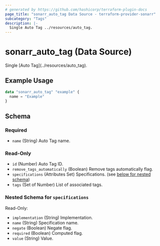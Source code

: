 ```yaml
---
# generated by https://github.com/hashicorp/terraform-plugin-docs
page_title: "sonarr_auto_tag Data Source - terraform-provider-sonarr"
subcategory: "Tags"
description: |-
  Single Auto Tag ../resources/auto_tag.
---
```


# sonarr_auto_tag (Data Source)

<!-- subcategory:Tags -->Single [Auto Tag](../resources/auto_tag).

## Example Usage

```terraform
data "sonarr_auto_tag" "example" {
  name = "Example"
}
```

<!-- schema generated by tfplugindocs -->
## Schema

### Required

- `name` (String) Auto Tag name.

### Read-Only

- `id` (Number) Auto Tag ID.
- `remove_tags_automatically` (Boolean) Remove tags automatically flag.
- `specifications` (Attributes Set) Specifications. (see [below for nested schema](#nestedatt--specifications))
- `tags` (Set of Number) List of associated tags.

<a id="nestedatt--specifications"></a>
### Nested Schema for `specifications`

Read-Only:

- `implementation` (String) Implementation.
- `name` (String) Specification name.
- `negate` (Boolean) Negate flag.
- `required` (Boolean) Computed flag.
- `value` (String) Value.


